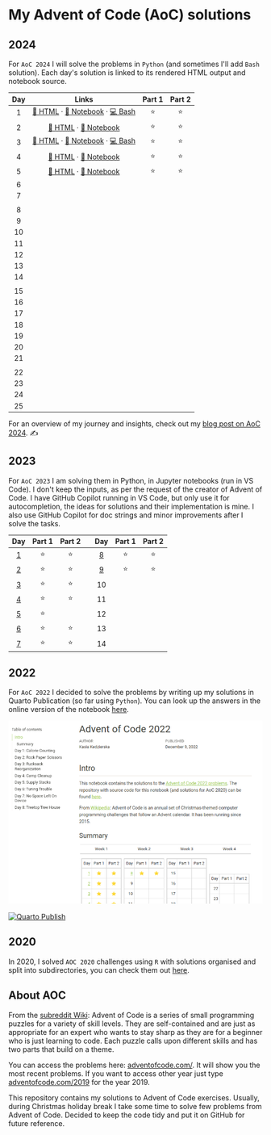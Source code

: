 # My Advent of Code (AoC) solutions

## 2024

For `AoC 2024` I will solve the problems in `Python` (and sometimes I'll add `Bash` solution). Each day's solution is linked to its rendered HTML output and notebook source.

| Day | Links                                                                                     |Part 1|Part 2|
|:--:|:------------------------------------------------------------------------------------------:|:----:|:----:|
|1 | [📄 HTML](http://kasia.codes/resources/aoc/2024/day_01) · [📓 Notebook](2024/day_01/notebook.ipynb) · [💻 Bash](2024/day_01/solution.sh)  |  ⭐  |  ⭐  |
|2 | [📄 HTML](http://kasia.codes/resources/aoc/2024/day_02) · [📓 Notebook](2024/day_02/notebook.ipynb)   |  ⭐  |  ⭐  |
|3 | [📄 HTML](http://kasia.codes/resources/aoc/2024/day_03) · [📓 Notebook](2024/day_03/notebook.ipynb) · [💻 Bash](2024/day_01/solution.sh)  |  ⭐  |  ⭐  |
|4 | [📄 HTML](http://kasia.codes/resources/aoc/2024/day_04) · [📓 Notebook](2024/day_04/notebook.ipynb)   |  ⭐  |  ⭐  |
|5 | [📄 HTML](http://kasia.codes/resources/aoc/2024/day_05) · [📓 Notebook](2024/day_05/notebook.ipynb)   |  ⭐  |  ⭐  |
|6 |   |        |        |
|7 |   |        |        |
|  |   |        |        |
|8 |   |        |        |
|9 |   |        |        |
|10|   |        |        |
|11|   |        |        |
|12|   |        |        |
|13|   |        |        |
|14|   |        |        |
|  |   |        |        |
|15|   |        |        |
|16|   |        |        |
|17|   |        |        |
|18|   |        |        |
|19|   |        |        |
|20|   |        |        |
|21|   |        |        |
|  |   |        |        |
|22|   |        |        |
|23|   |        |        |
|24|   |        |        |
|25|   |        |        |

For an overview of my journey and insights, check out my [blog post on AoC 2024](https://kasia.codes/posts/aoc24/). ✍️

## 2023

For `AoC 2023` I am solving them in Python, in Jupyter notebooks (run in VS Code). I don't keep the inputs, as per the request of the creator of Advent of Code. I have GitHub Copilot running in VS Code, but only use it for autocompletion, the ideas for solutions and their implementation is mine. I also use GitHub Copilot for doc strings and minor improvements after I solve the tasks.

| Day | Part 1 | Part 2 |  | Day | Part 1 | Part 2 |  
| :-: | :----: | :----: | :-: | :-: | :----: | :----: |  
| [1](2023/Day01.ipynb) | ⭐ | ⭐ | | [8](2023/Day08.ipynb) | ⭐ | ⭐ |
| [2](2023/Day02.ipynb) | ⭐ | ⭐ | | [9](2023/Day09.ipynb) | ⭐ | ⭐ |
| [3](2023/Day03.ipynb) | ⭐ | ⭐ | | 10 | | |  
| [4](2023/Day04.ipynb) | ⭐ | ⭐ | | 11 | | |  
| [5](2023/Day05.ipynb) | ⭐ |    | | 12 | | |  
| [6](2023/Day06.ipynb) | ⭐ | ⭐ | | 13 | | |  
| [7](2023/Day07.ipynb) | ⭐ | ⭐ | | 14 | | |  

## 2022

For `AoC 2022` I decided to solve the problems by writing up my solutions in Quarto Publication (so far using `Python`). You can look up the answers in the online version of the notebook [here](https://kzkedzierska.quarto.pub/advent-of-code-2022/).

[![Quarto Publication with my solutions, taken on 7/12](quarto_2022.png)](https://kzkedzierska.quarto.pub/advent-of-code-2022/)

[![Quarto Publish](https://github.com/kzkedzierska/aoc/actions/workflows/publish.yml/badge.svg)](https://github.com/kzkedzierska/aoc/actions/workflows/publish.yml)

## 2020

In 2020, I solved `AOC 2020` challenges using `R` with solutions organised and split into subdirectories, you can check them out [here](/2020).

## About AOC

From the [subreddit Wiki](https://www.reddit.com/r/adventofcode/wiki/index): Advent of Code is a series of small programming puzzles for a variety of skill levels. They are self-contained and are just as appropriate for an expert who wants to stay sharp as they are for a beginner who is just learning to code. Each puzzle calls upon different skills and has two parts that build on a theme.

You can access the problems here: [adventofcode.com/](https://adventofcode.com/). It will show you the most recent problems. If you want to access other year just type [adventofcode.com/2019](https://adventofcode.com/2019) for the year 2019.

This repository contains my solutions to Advent of Code exercises. Usually, during Christmas holiday break I take some time to solve few problems from Advent of Code. Decided to keep the code tidy and put it on GitHub for future reference.
